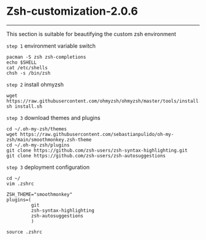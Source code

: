 # Zsh-customization-2.0.6
--------------------------
This section is suitable for beautifying the custom zsh environment

`step 1` environment variable switch

    pacman -S zsh zsh-completions
    echo $SHELL
    cat /etc/shells
    chsh -s /bin/zsh
`step 2` install ohmyzsh

    wget https://raw.githubusercontent.com/ohmyzsh/ohmyzsh/master/tools/install.sh
    sh install.sh
`step 3` download themes and plugins

    cd ~/.oh-my-zsh/themes
    wget https://raw.githubusercontent.com/sebastianpulido/oh-my-zsh/main/smoothmonkey.zsh-theme
    cd ~/.oh-my-zsh/plugins
    git clone https://github.com/zsh-users/zsh-syntax-highlighting.git
    git clone https://github.com/zsh-users/zsh-autosuggestions
`step 3` deployment configuration

    cd ~/
    vim .zshrc
    
    ZSH_THEME="smoothmonkey"
    plugins=(
             git
             zsh-syntax-highlighting
             zsh-autosuggestions
             )
             
    source .zshrc
